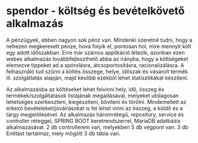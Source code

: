 # spendor - költség és bevételkövető alkalmazás
A pénzügyek, ebben nagyon sok pénz van. Mindenki szeretné tudni, hogy a nehezen megkeresett pénze, hová folyik el, pontosan hol, mire mennyit költ egy adott időszakban. Erre már számos applikáció létezik, azonban ezen webes alkalmazás továbbfejleszthető abba az irányba, hogy a költségeket elemezve tippeket ad a spórolásra, átcsoportosításra, racionalizálásra. A felhasználó tud szűrni a költés összege, helye, időszak és vásárolt termék ill. szolgáltatás alapján, majd később ezekből lehet statisztikákat készíteni. 

Az alkalmazásba az költéseket lehet felvinni hely, idő, összeg és termékek/szolgáltatások listájának megadásával, melyeket utólagosan lehetséges szerkeszteni, kiegészíteni, bővíteni és törölni.
Mindemellett az érkező bevételeket/jóváírásokat is fel lehet vinni az összeg, a küldő és a tárgy megjelölésével.
Az alkalmazás háromrétegű, repository, service és controller réteggel, SPRING BOOT keretrendszerrel, MariaDB adatbázis alkalmazásával. 2 db controllerem van, melyekben 5 db végpont van.
3 db Entitást tartalmaz, mely mögött 3 db tábla van. 
